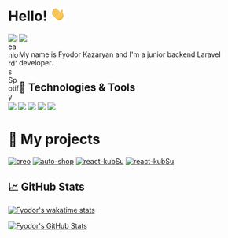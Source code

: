# Hello! <img src="https://raw.githubusercontent.com/leanlord/leanlord/master/wave.gif" width="30px"> 
<a href="https://open.spotify.com/user/7w4i2l64dsvnjlhzzhh164xwo?si=f5a23e799ec64309">
  <img align="left" alt="leanlord's Spotify" width="22px" src="https://raw.githubusercontent.com/peterthehan/peterthehan/master/assets/spotify.svg" />
</a>

![](https://visitor-badge.glitch.me/badge?page_id=da-blackest-funeral.da-blackest-funeral)

My name is Fyodor Kazaryan and I'm a junior backend Laravel developer.

## 🔧 Technologies & Tools

![](https://img.shields.io/badge/Editor-PhpStorm-informational?style=flat&logo=PhpStorm&color=68829E)
![](https://img.shields.io/badge/Code-PHP-informational?style=flat&logo=PHP&color=8993be)
![](https://img.shields.io/badge/Code-Laravel-informational?style=flat&logo=Laravel&color=ff291a)
![](https://img.shields.io/badge/DB-MySQL-informational?style=flat&logo=MySQL)
![](https://img.shields.io/badge/Tools-Vagrant-informational?style=flat&logo=Vagrant&logoColor=1560f8&color=1560f8)

# 📘 My projects
<p align="left">
  <a href="https://github.com/leanlord/creo"><img width="282" src="https://denvercoder1-github-readme-stats.vercel.app/api/pin/?username=leanlord&repo=creo&theme=react&bg_color=1F222E&title_color=F85D7F&icon_color=F8D866&hide_border=true&show_icons=false" alt="creo"></a>
  <a href="https://github.com/da-blackest-funeral/auto-shop"><img width="282" src="https://denvercoder1-github-readme-stats.vercel.app/api/pin/?username=da-blackest-funeral&repo=auto-shop&theme=react&bg_color=1F222E&title_color=F85D7F&icon_color=F8D866&hide_border=true&show_icons=false" alt="auto-shop"></a>
  <a href="https://github.com/sl14888/react-kubSu"><img width="282" src="https://denvercoder1-github-readme-stats.vercel.app/api/pin/?username=sl14888&repo=react-kubSu&theme=react&bg_color=1F222E&title_color=F85D7F&icon_color=F8D866&hide_border=true&show_icons=false" alt="react-kubSu"></a>
<a href="https://github.com/da-blackest-funeral/comments-and-pagination"><img width="282" src="https://denvercoder1-github-readme-stats.vercel.app/api/pin/?username=da-blackest-funeral&repo=comments-and-pagination&theme=react&bg_color=1F222E&title_color=F85D7F&icon_color=F8D866&hide_border=true&show_icons=false" alt="react-kubSu"></a>
  
## &#x1f4c8; GitHub Stats
[![Fyodor's wakatime stats](https://github-readme-stats.vercel.app/api/wakatime?username=fyodor_kazaryan&layout=compact&langs_count=6)](https://wakatime.com/@fyodor_kazaryan)

<a href="https://github.com/da-blackest-funeral">
  <img align="center" src="https://github-readme-stats.vercel.app/api?username=da-blackest-funeral&show_icons=true&line_height=27&count_private=true&title_color=black&text_color=black&icon_color=2bbc8a&bg_color=white" alt="Fyodor's GitHub Stats" />
</a>
